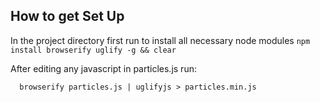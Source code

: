## How to get Set Up

In the project directory first run to install all necessary node modules
```npm install browserify uglify -g && clear```

After editing any javascript in particles.js run:
```
  browserify particles.js | uglifyjs > particles.min.js
```
